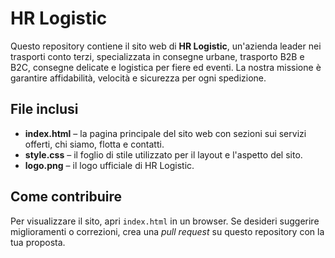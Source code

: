 # HR Logistic

Questo repository contiene il sito web di **HR Logistic**, un'azienda leader nei trasporti conto terzi, specializzata in consegne urbane, trasporto B2B e B2C, consegne delicate e logistica per fiere ed eventi. La nostra missione è garantire affidabilità, velocità e sicurezza per ogni spedizione.

## File inclusi

- **index.html** – la pagina principale del sito web con sezioni sui servizi offerti, chi siamo, flotta e contatti.
- **style.css** – il foglio di stile utilizzato per il layout e l'aspetto del sito.
- **logo.png** – il logo ufficiale di HR Logistic.

## Come contribuire

Per visualizzare il sito, apri `index.html` in un browser. Se desideri suggerire miglioramenti o correzioni, crea una *pull request* su questo repository con la tua proposta.
